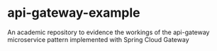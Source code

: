 # api-gateway-example
An academic repository to evidence the workings of the api-gateway microservice pattern implemented with Spring Cloud Gateway
